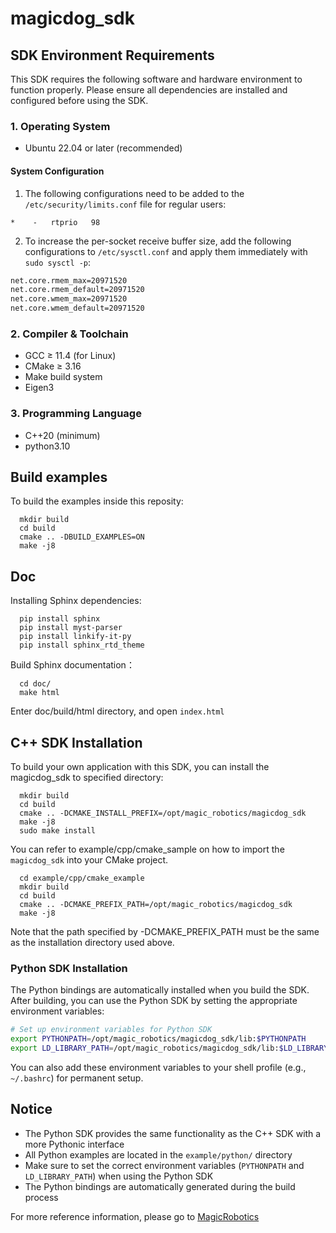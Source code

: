 # magicdog_sdk

## SDK Environment Requirements

This SDK requires the following software and hardware environment to function properly. Please ensure all dependencies are installed and configured before using the SDK.

### 1. Operating System

- Ubuntu 22.04 or later (recommended)  

#### System Configuration

1. The following configurations need to be added to the `/etc/security/limits.conf` file for regular users:

```
*    -   rtprio   98
```

2. To increase the per-socket receive buffer size, add the following configurations to `/etc/sysctl.conf` and apply them immediately with `sudo sysctl -p`:

```bash
net.core.rmem_max=20971520  
net.core.rmem_default=20971520  
net.core.wmem_max=20971520  
net.core.wmem_default=20971520  
```

### 2. Compiler & Toolchain

- GCC ≥ 11.4 (for Linux)
- CMake ≥ 3.16
- Make build system
- Eigen3

### 3. Programming Language

- C++20 (minimum)
- python3.10

## Build examples
To build the examples inside this reposity:
```
  mkdir build
  cd build
  cmake .. -DBUILD_EXAMPLES=ON
  make -j8
```

## Doc
Installing Sphinx dependencies:
```
  pip install sphinx
  pip install myst-parser
  pip install linkify-it-py
  pip install sphinx_rtd_theme
```
Build Sphinx documentation：
```
  cd doc/
  make html
```
Enter doc/build/html directory, and open `index.html`


## C++ SDK Installation

To build your own application with this SDK, you can install the magicdog_sdk to specified directory:
```
  mkdir build
  cd build
  cmake .. -DCMAKE_INSTALL_PREFIX=/opt/magic_robotics/magicdog_sdk
  make -j8
  sudo make install
```
You can refer to example/cpp/cmake_sample on how to import the `magicdog_sdk` into your CMake project.
```
  cd example/cpp/cmake_example
  mkdir build
  cd build
  cmake .. -DCMAKE_PREFIX_PATH=/opt/magic_robotics/magicdog_sdk
  make -j8
```
Note that the path specified by -DCMAKE_PREFIX_PATH must be the same as the installation directory used above.

### Python SDK Installation

The Python bindings are automatically installed when you build the SDK. After building, you can use the Python SDK by setting the appropriate environment variables:

```bash
# Set up environment variables for Python SDK
export PYTHONPATH=/opt/magic_robotics/magicdog_sdk/lib:$PYTHONPATH
export LD_LIBRARY_PATH=/opt/magic_robotics/magicdog_sdk/lib:$LD_LIBRARY_PATH
```

You can also add these environment variables to your shell profile (e.g., `~/.bashrc`) for permanent setup.

## Notice

- The Python SDK provides the same functionality as the C++ SDK with a more Pythonic interface
- All Python examples are located in the `example/python/` directory
- Make sure to set the correct environment variables (`PYTHONPATH` and `LD_LIBRARY_PATH`) when using the Python SDK
- The Python bindings are automatically generated during the build process

For more reference information, please go to [MagicRobotics](https://github.com/MagiclabRobotics)


